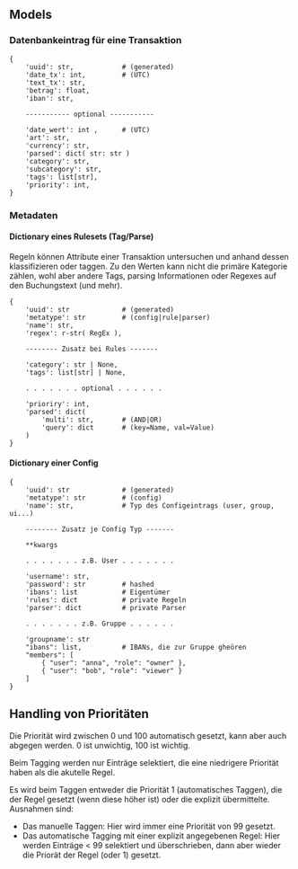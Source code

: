 ## Models

### Datenbankeintrag für eine Transaktion

```
{
    'uuid': str,            # (generated)
    'date_tx': int,         # (UTC)
    'text_tx': str,
    'betrag': float,
    'iban': str,

    ----------- optional -----------

    'date_wert': int ,      # (UTC)
    'art': str,
    'currency': str,
    'parsed': dict( str: str )
    'category': str,
    'subcategory': str,
    'tags': list[str],
    'priority': int,
}
```

### Metadaten

#### Dictionary eines Rulesets (Tag/Parse)

Regeln können Attribute einer Transaktion untersuchen und anhand dessen klassifizieren oder taggen. Zu den Werten kann nicht die primäre Kategorie zählen, wohl aber andere Tags, parsing Informationen oder Regexes auf den Buchungstext (und mehr).

```
{
    'uuid': str             # (generated)
    'metatype': str         # (config|rule|parser)
    'name': str,
    'regex': r-str( RegEx ),

    -------- Zusatz bei Rules -------

    'category': str | None,
    'tags': list[str] | None,

    . . . . . . . optional . . . . . .

    'prioriry': int,
    'parsed': dict(
        'multi': str,       # (AND|OR)
        'query': dict       # (key=Name, val=Value)
    )
}
```

#### Dictionary einer Config

```
{
    'uuid': str             # (generated)
    'metatype': str         # (config)
    'name': str,            # Typ des Configeintrags (user, group, ui...)

    -------- Zusatz je Config Typ -------

    **kwargs
    
    . . . . . . . z.B. User . . . . . . .

    'username': str,
    'password': str         # hashed
    'ibans': list           # Eigentümer
    'rules': dict           # private Regeln
    'parser': dict          # private Parser

    . . . . . . . z.B. Gruppe . . . . . .

    'groupname': str
    "ibans": list,          # IBANs, die zur Gruppe gheören
    "members": [
        { "user": "anna", "role": "owner" },
        { "user": "bob", "role": "viewer" }
    ]
}
```

## Handling von Prioritäten

Die Priorität wird zwischen 0 und 100 automatisch gesetzt, kann aber auch abgegen werden. 0 ist unwichtig, 100 ist wichtig.

Beim Tagging werden nur Einträge selektiert, die eine niedrigere Priorität haben als die akutelle Regel.

Es wird beim Taggen entweder die Priorität 1 (automatisches Taggen), die der Regel gesetzt (wenn diese höher ist) oder die explizit übermittelte. Ausnahmen sind:

- Das manuelle Taggen: Hier wird immer eine Priorität von 99 gesetzt.
- Das automatische Tagging mit einer explizit angegebenen Regel: Hier werden Einträge < 99 selektiert und überschrieben, dann aber wieder die Priorät der Regel (oder 1) gesetzt.
